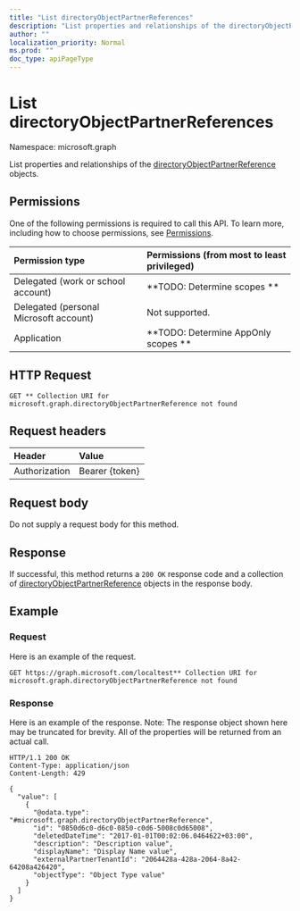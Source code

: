 ```yaml
---
title: "List directoryObjectPartnerReferences"
description: "List properties and relationships of the directoryObjectPartnerReference objects."
author: ""
localization_priority: Normal
ms.prod: ""
doc_type: apiPageType
---
```


# List directoryObjectPartnerReferences

Namespace: microsoft.graph

List properties and relationships of the [directoryObjectPartnerReference](../resources/directoryobjectpartnerreference.md) objects.

## Permissions
One of the following permissions is required to call this API. To learn more, including how to choose permissions, see [Permissions](/concepts/permissions-reference.md).

|Permission type|Permissions (from most to least privileged)|
|:---|:---|
|Delegated (work or school account)|**TODO: Determine scopes **|
|Delegated (personal Microsoft account)|Not supported.|
|Application|**TODO: Determine AppOnly scopes **|

## HTTP Request
<!-- {
  "blockType": "ignored"
}
-->
``` http
GET ** Collection URI for microsoft.graph.directoryObjectPartnerReference not found
```

## Request headers
|Header|Value|
|:---|:---|
|Authorization|Bearer {token}|

## Request body
Do not supply a request body for this method.

## Response
If successful, this method returns a `200 OK` response code and a collection of [directoryObjectPartnerReference](../resources/directoryobjectpartnerreference.md) objects in the response body.

## Example

### Request
Here is an example of the request.
<!-- {
  "blockType": "request",
  "name": "get_directoryobjectpartnerreference"
}
-->
``` http
GET https://graph.microsoft.com/localtest** Collection URI for microsoft.graph.directoryObjectPartnerReference not found
```

### Response
Here is an example of the response. Note: The response object shown here may be truncated for brevity. All of the properties will be returned from an actual call.
<!-- {
  "blockType": "response",
  "truncated": true,
  "@odata.type": "collection(microsoft.graph.directoryobjectpartnerreference)"
}
-->
``` http
HTTP/1.1 200 OK
Content-Type: application/json
Content-Length: 429

{
  "value": [
    {
      "@odata.type": "#microsoft.graph.directoryObjectPartnerReference",
      "id": "0850d6c0-d6c0-0850-c0d6-5008c0d65008",
      "deletedDateTime": "2017-01-01T00:02:06.0464622+03:00",
      "description": "Description value",
      "displayName": "Display Name value",
      "externalPartnerTenantId": "2064428a-428a-2064-8a42-64208a426420",
      "objectType": "Object Type value"
    }
  ]
}
```

